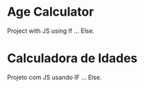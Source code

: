 # Age Calculator
Project with JS using If ... Else.

# Calculadora de Idades
Projeto com JS usando IF ... Else.
